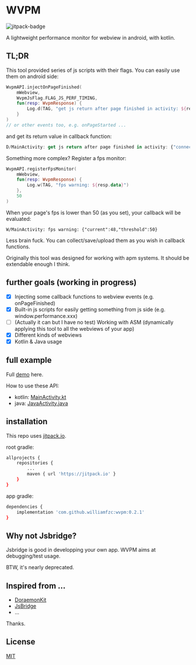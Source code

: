 # WVPM 

![jitpack-badge](https://jitpack.io/v/williamfzc/wvpm.svg?style=flat-square)

A lightweight performance monitor for webview in android, with kotlin.

## TL;DR

This tool provided series of js scripts with their flags. You can easily use them on android side:

```kotlin
WvpmAPI.injectOnPageFinished(
    mWebview,
    WvpmJsFlag.FLAG_JS_PERF_TIMING,
    fun(resp: WvpmResponse) {
        Log.d(TAG, "get js return after page finished in activity: ${resp.data}")
    }
)
// or other events too, e.g. onPageStarted ...
```

and get its return value in callback function:

```javascript
D/MainActivity: get js return after page finished in activity: {"connectEnd":1.608735286902e+12,"connectStart":1.608735286348e+12,"domComplete":1.608735311779e+12,"domContentLoadedEventEnd":1.608735295159e+12, ...
```

Something more complex? Register a fps monitor:

```kotlin
WvpmAPI.registerFpsMonitor(
    mWebview,
    fun(resp: WvpmResponse) {
        Log.w(TAG, "fps warning: ${resp.data}")
    },
    50
)
```

When your page's fps is lower than 50 (as you set), your callback will be evaluated:

```text
W/MainActivity: fps warning: {"current":48,"threshold":50}
```

Less brain fuck. You can collect/save/upload them as you wish in callback functions.

Originally this tool was designed for working with apm systems. It should be extendable enough I think.

## further goals (working in progress)

- [x] Injecting some callback functions to webview events (e.g. onPageFinished)
- [x] Built-in js scripts for easily getting something from js side (e.g. window.performance.xxx)
- [ ] (Actually it can but I have no test) Working with ASM (dynamically applying this tool to all the webviews of your app)
- [x] Different kinds of webviews
- [x] Kotlin & Java usage

## full example

Full [demo](./demo) here.

How to use these API:

- kotlin: [MainActivity.kt](./demo/app/src/main/java/com/github/williamfzc/webvpm_demo/MainActivity.kt)
- java: [JavaActivity.java](./demo/app/src/main/java/com/github/williamfzc/webvpm_demo/JavaActivity.java)

## installation

This repo uses [jitpack.io](jitpack.io).

root gradle:

```bash
allprojects {
    repositories {
        ...
        maven { url 'https://jitpack.io' }
    }
}
```

app gradle:

```bash
dependencies {
    implementation 'com.github.williamfzc:wvpm:0.2.1'
}
```

## Why not Jsbridge?

Jsbridge is good in developping your own app. WVPM aims at debugging/test usage.

BTW, it's nearly deprecated.

## Inspired from ...

- [DoraemonKit](https://github.com/didi/DoraemonKit)
- [JsBridge](https://github.com/lzyzsd/JsBridge)
- ...

Thanks.

## License

[MIT](LICENSE)
